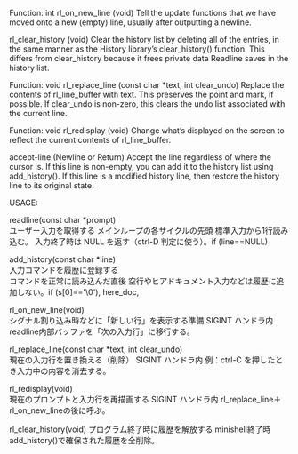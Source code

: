 Function: int rl_on_new_line (void)
Tell the update functions that we have moved onto a new (empty) line, usually after outputting a newline.

rl_clear_history (void)
Clear the history list by deleting all of the entries, in the same manner as the History library’s clear_history() function. This differs from clear_history because it frees private data Readline saves in the history list.

Function: void rl_replace_line (const char *text, int clear_undo)
Replace the contents of rl_line_buffer with text. This preserves the point and mark, if possible. If clear_undo is non-zero, this clears the undo list associated with the current line.

Function: void rl_redisplay (void)
Change what’s displayed on the screen to reflect the current contents of rl_line_buffer.

accept-line (Newline or Return)
Accept the line regardless of where the cursor is. If this line is non-empty, you can add it to the history list using add_history(). If this line is a modified history line, then restore the history line to its original state.

USAGE:

readline(const char *prompt)	
ユーザー入力を取得する	
メインループの各サイクルの先頭
標準入力から1行読み込む。
入力終了時は NULL を返す（ctrl-D 判定に使う）。if (line==NULL)

add_history(const char *line)	
入力コマンドを履歴に登録する	
コマンドを正常に読み込んだ直後	
空行やヒアドキュメント入力などは履歴に追加しない。if (s[0]=='\0'), here_doc, 

rl_on_new_line(void)	
シグナル割り込み時などに「新しい行」を表示する準備	SIGINT ハンドラ内	readline内部バッファを「次の入力行」に移行する。

rl_replace_line(const char *text, int clear_undo)	
現在の入力行を置き換える（削除）	SIGINT ハンドラ内	例：ctrl-C を押したとき入力中の内容を消去する。

rl_redisplay(void)	
現在のプロンプトと入力行を再描画する	SIGINT ハンドラ内	rl_replace_line＋rl_on_new_lineの後に呼ぶ。

rl_clear_history(void)	プログラム終了時に履歴を解放する	minishell終了時	add_history()で確保された履歴を全削除。
